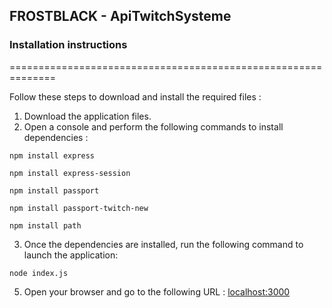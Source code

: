 ## FROSTBLACK - ApiTwitchSysteme

### Installation instructions
==============================================================

Follow these steps to download and install the required files :

1. Download the application files.
2. Open a console and perform the following commands to install dependencies :

```
npm install express
```
```
npm install express-session
```
```
npm install passport
```
```
npm install passport-twitch-new
```
```
npm install path
```
3. Once the dependencies are installed, run the following command to launch the application:
```
node index.js
```
5. Open your browser and go to the following URL : [localhost:3000](http://localhost:3000)
